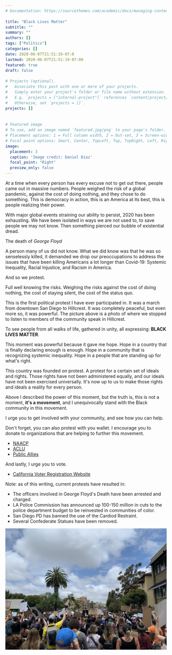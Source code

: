 ```yaml
---
# Documentation: https://sourcethemes.com/academic/docs/managing-content/

title: "Black Lives Matter"
subtitle: ""
summary: ""
authors: []
tags: ["Politics"]
categories: []
date: 2020-06-07T21:51:19-07:0
lastmod: 2020-06-07T21:51:19-07:00
featured: true
draft: false

# Projects (optional).
#   Associate this post with one or more of your projects.
#   Simply enter your project's folder or file name without extension.
#   E.g. `projects = ["internal-project"]` references `content/project/deep-learning/index.md`.
#   Otherwise, set `projects = []`.
projects: []


# Featured image
# To use, add an image named `featured.jpg/png` to your page's folder.
# Placement options: 1 = Full column width, 2 = Out-set, 3 = Screen-width
# Focal point options: Smart, Center, TopLeft, Top, TopRight, Left, Right, BottomLeft, Bottom, BottomRight
image:
  placement: 3
  caption: 'Image credit: Daniel Diaz'
  focal_point: "Right"
  preview_only: false
---
```


At a time when every person has every excuse not to get out there, people came out in massive numbers.
People weighed the risk of a global pandemic, against the cost of doing nothing, and they chose to do something.
This is democracy in action, this is an America at its best, this is people realizing their power.

With major global events straining our ability to persist, 2020 has been exhausting. 
We have been isolated in ways we are not used to, to save people we may not know. 
Then something pierced our bubble of existential dread.

The death of *George Floyd*

A person many of us did not know.
What we did know was that he was so senselessly killed, it demanded we drop our preoccupations to address the issues that have been killing Americans a lot longer than Covid-19: Systemic Inequality, Racial Injustice, and Racism in America.

And so we protest.  

Full well knowing the risks. Weighing the risks against the cost of doing nothing, the cost of staying silent, the cost of the status quo.

This is the first political protest I have ever participated in. It was a march from downtown San Diego to Hillcrest. 
It was completely peaceful, but even more so, it was powerful. 
The picture above is a photo of where we stopped to listen to members of the community speak in Hillcrest.

To see people from all walks of life, gathered in unity, all expressing: __BLACK LIVES MATTER__.

This moment was powerful because it gave me hope.
Hope in a country that is finally declaring enough is enough. 
Hope in a community that is recognizing systemic inequality. 
Hope in a people that are standing up for what's right.

This country was founded on protest. A protest for a certain set of ideals and rights.
Those rights have not been administered equally, and our ideals have not been exercised universally.
It's now up to us to make those rights and ideals a reality for every person.

Above I described the power of this moment, but the truth is, this is not a moment, __it's a movement__, 
and I unequivocally stand with the Black community in this movement.  

I urge you to get involved with your community, and see how you can help.

Don't forget, you can also protest with you wallet. 
I encourage you to donate to organizations that are helping to further this movement.

- [NAACP](https://www.naacpldf.org/)
- [ACLU](https://www.aclu.org/)
- [Public Allies](https://publicallies.org/)

And lastly, I urge you to vote.

- [California Voter Registration Website](https://registertovote.ca.gov/)

Note: as of this writing, current protests have resulted in:
- The officers involved in George Floyd's Death have been arrested and charged.
- LA Police Commission has announced up 100-150 million in cuts to the police department budget to be reinvested in communities of color.
- San Diego PD has banned the use of the Cardiod Restraint. 
- Several Confederate Statues have been removed.  

![BLM](./blm1.jpg)
